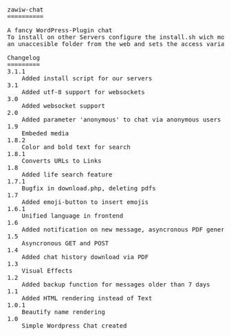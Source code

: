 <pre>zawiw-chat
==========

A fancy WordPress-Plugin chat
To install on other Servers configure the install.sh wich moves the websocket folder to
an unaccesible folder from the web and sets the access variables.

Changelog
=========
3.1.1
	Added install script for our servers
3.1
	Added utf-8 support for websockets
3.0
	Added websocket support
2.0
	Added parameter 'anonymous' to chat via anonymous users
1.9
	Embeded media
1.8.2
	Color and bold text for search
1.8.1
	Converts URLs to Links
1.8
	Added life search feature
1.7.1
	Bugfix in download.php, deleting pdfs
1.7
	Added emoji-button to insert emojis
1.6.1
	Unified language in frontend
1.6
	Added notification on new message, asyncronous PDF generation/download, minor bugfixes
1.5
	Asyncronous GET and POST
1.4
	Added chat history download via PDF
1.3
	Visual Effects
1.2
	Added backup function for messages older than 7 days
1.1
	Added HTML rendering instead of Text
1.0.1
	Beautify name rendering
1.0
	Simple Wordpress Chat created
</pre>
